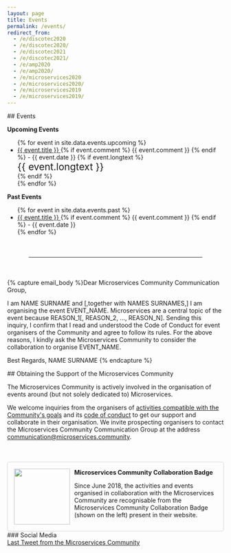 ```yaml
---
layout: page
title: Events
permalink: /events/
redirect_from:
  - /e/discotec2020
  - /e/discotec2020/
  - /e/discotec2021
  - /e/discotec2021/
  - /e/amp2020
  - /e/amp2020/
  - /e/microservices2020
  - /e/microservices2020/
  - /e/microservices2019
  - /e/microservices2019/
---
```


<section>
<div class="container">
<div class="row">
<div class="block">
<div class="col-xs-12" markdown="1">
<div class="text-justify col-xs-12" markdown="1">
<div class="section-title" markdown="1">
## Events
</div>

<strong>Upcoming Events</strong>
<ul>
{% for event in site.data.events.upcoming %}
<li>
  <a href="{{ event.link }}">
  {{ event.title }}
  </a>
  {% if event.comment %}
  <span class="small">{{ event.comment }}</span>
  {% endif %}
  - {{ event.date }}
  {% if event.longtext %}
  <br/>
  <div style="font-size: 1.4rem;">{{ event.longtext }}</div>
  {% endif %}
</li>
{% endfor %}
</ul>

<strong>Past Events</strong>
<ul>
{% for event in site.data.events.past %}
<li>
  <a href="{{ event.link }}">
  {{ event.title }}
  </a>
  {% if event.comment %}
  <span class="small">{{ event.comment }}</span>
  {% endif %}
  - {{ event.date }}
</li>
{% endfor %}
</ul>

<div style="margin:50px"><hr></div>

<div class="clear-fix"></div>

<div class="row" style="padding-bottom:50px;">

<div class="col-xs-12 col-md-7">
{% capture email_body %}Dear Microservices Community Communication Group,

I am NAME SURNAME and [,together with NAMES SURNAMES,] I am organising the event EVENT_NAME.
Microservices are a central topic of the event because REASON_1[, REASON_2, ..., REASON_N].
Sending this inquiry, I confirm that I read and understood the Code of Conduct for event organisers of the Community and agree to follow its rules.
For the above reasons, I kindly ask the Microservices Community to consider the collaboration to organise EVENT_NAME.

Best Regards,
NAME SURNAME
{% endcapture %}

<div markdown="1">
## Obtaining the Support of the Microservices Community

The Microservices Community is actively involved in the organisation of events around (but not solely dedicated to) Microservices.

We welcome inquiries from the organisers of [activities compatible with the Community's goals](/activities/) and its [code of conduct](/events/coc/) to get our support and collaborate in their organisation.
We invite prospecting organisers to contact the Microservices Community Communication Group at the address
<a href="mailto:communication@microservices.community?subject={{ 'Inquiry for supporting EVENT_NAME' | url_encode }}&body={{ email_body | url_encode }}">communication@microservices.community</a>.


<div id="badge" style="overflow: auto;padding: 15px;border: 1px solid lightgray;border-radius: 5px; margin-top: 50px;"><img style="float:left;width:130px; padding-right:10px;" src="/assets/images/Badge_MC_Supported_black.png" alt="">
<div class="pt-2">
<strong>Microservices Community Collaboration Badge</strong>
<p>
Since June 2018, the activities and events organised in collaboration with the Microservices Community are recognisable from the Microservices Community Collaboration Badge (shown on the left) present in their website.</p>
</div>
</div>
</div>
</div>

<div class="col-xs-12 col-md-offset-1 col-md-4" markdown="1">
### Social Media

<div>
<a class="twitter-timeline" data-tweet-limit="1" data-height="400" href="https://twitter.com/c_microservices">Last Tweet from the Microservices Community</a> <script async src="//platform.twitter.com/widgets.js" charset="utf-8"></script>
</div>
</div>

</div>
</div>
</div>
</div>
</div>
</div>
</section>
